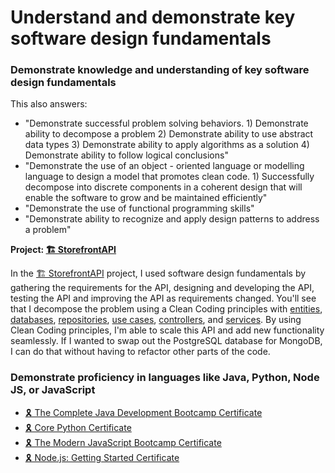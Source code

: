 # Understand and demonstrate key software design fundamentals

### Demonstrate knowledge and understanding of key software design fundamentals

This also answers: 
- "Demonstrate successful problem solving behaviors. 1) Demonstrate ability to decompose a problem 2) Demonstrate ability to use abstract data types 3) Demonstrate ability to apply algorithms as a solution 4) Demonstrate ability to follow logical conclusions"
- "Demonstrate the use of an object - oriented language or modelling language to design a model that promotes clean code. 1) Successfully decompose into discrete components in a coherent design that will enable the software to grow and be maintained efficiently"
- "Demonstrate the use of functional programming skills"
-  "Demonstrate ability to recognize and apply design patterns to address a problem"

**Project: [🏗 StorefrontAPI](https://github.com/4orter/Learning/tree/main/Udacity/Fullstack%20JavaScript%20Nanodegree/StorefrontAPI)**

In the [🏗 StorefrontAPI](https://github.com/4orter/Learning/tree/main/Udacity/Fullstack%20JavaScript%20Nanodegree/StorefrontAPI) project, I used software design fundamentals by gathering the requirements for the API, designing and developing the API, testing the API and improving the API as requirements changed. You'll see that I decompose the problem using a Clean Coding principles with [entities](https://github.com/4orter/Learning/tree/main/Udacity/Fullstack%20JavaScript%20Nanodegree/StorefrontAPI/src/entities), [databases](https://github.com/4orter/Learning/tree/main/Udacity/Fullstack%20JavaScript%20Nanodegree/StorefrontAPI/src/frameworks/databases), [repositories](https://github.com/4orter/Learning/tree/main/Udacity/Fullstack%20JavaScript%20Nanodegree/StorefrontAPI/src/frameworks/repositories), [use cases](https://github.com/4orter/Learning/tree/main/Udacity/Fullstack%20JavaScript%20Nanodegree/StorefrontAPI/src/use-cases), [controllers](https://github.com/4orter/Learning/tree/main/Udacity/Fullstack%20JavaScript%20Nanodegree/StorefrontAPI/src/controllers), and [services](https://github.com/4orter/Learning/tree/main/Udacity/Fullstack%20JavaScript%20Nanodegree/StorefrontAPI/src/controllers/services). By using Clean Coding principles, I'm able to scale this API and add new functionality seamlessly. If I wanted to swap out the PostgreSQL database for MongoDB, I can do that without having to refactor other parts of the code.

### Demonstrate proficiency in languages like Java, Python, Node JS, or JavaScript

- [🎗️ The Complete Java Development Bootcamp Certificate](/Certificates/Java%20Bootcamp%20Certificate.pdf)
- [🎗️ Core Python Certificate](/Certificates/Core%20Python%20Certificate.pdf)
- [🎗️ The Modern JavaScript Bootcamp Certificate](/Certificates/Modern%20JavaScript%20Bootcamp%20Certificate.pdf)
- [🎗️ Node.js: Getting Started Certificate](/Certificates/Node.js%20Certificate.pdf)